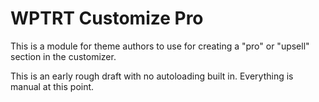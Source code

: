 # WPTRT Customize Pro

This is a module for theme authors to use for creating a "pro" or "upsell" section in the customizer.

This is an early rough draft with no autoloading built in.  Everything is manual at this point.
